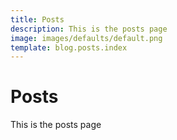 ```yaml
---
title: Posts
description: This is the posts page  
image: images/defaults/default.png
template: blog.posts.index
---
```


# Posts 

This is the posts page
